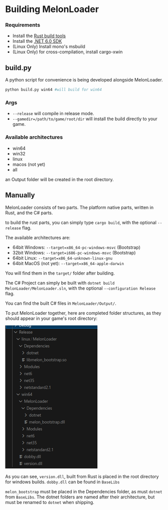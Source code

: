 # Building MelonLoader


### Requirements
* Install the [Rust build tools](https://rustup.rs)
* Install the [.NET 6.0 SDK](https://dotnet.microsoft.com/en-us/download/dotnet/6.0)
* (Linux Only) Install mono's msbuild
* (Linux Only) for cross-compilation, install cargo-xwin

## build.py
A python script for convenience is being developed alongside MelonLoader.

```sh
python build.py win64 #will build for win64
```

### Args
* `--release` will compile in release mode.
* `--gamedir=/path/to/game/root/dir` will install the build directly to your game.
### Available architectures
* win64
* win32
* linux
* macos (not yet)
* all

an Output folder will be created in the root directory.

## Manually

MelonLoader consists of two parts. The platform native parts, written in Rust, and the C# parts.

to build the rust parts, you can simply type `cargo build`, with the optional `--release` flag.

The available architectures are:

* 64bit Windows: `--target=x86_64-pc-windows-msvc` (Bootstrap)
* 32bit Windows: `--target=i686-pc-windows-msvc` (Bootstrap)
* 64bit Linux: `--target=x86_64-unknown-linux-gnu`
* 64bit MacOS (not yet): `--target=x86_64-apple-darwin`

You will find them in the `target/` folder after building.

The C# Project can simply be built with `dotnet build MelonLoader/MelonLoader.sln`, with the optional `--configuration Release` flag.

You can find the built C# files in `MelonLoader/Output/`.

To put MelonLoader together, here are completed folder structures, as they should appear in your game's root directory:

![Alt text](folder_structure.png)

As you can see, `version.dll`, built from Rust is placed in the root directory for windows builds. `dobby.dll` can be found in `BaseLibs`

`melon_bootstrap` must be placed in the Dependencies folder, as must `dotnet` from `BaseLibs`. The dotnet folders are named after their architecture, but must be renamed to `dotnet` when shipping.






